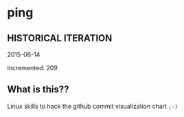 # ping

## HISTORICAL ITERATION
2015-06-14

Incremented: 209

## What is this?? 
Linux skills to hack the github commit visualization chart `;-)`
